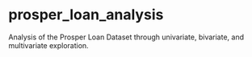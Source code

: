# prosper_loan_analysis
Analysis of the Prosper Loan Dataset through univariate, bivariate, and multivariate exploration.

